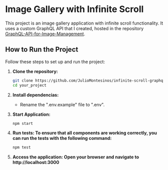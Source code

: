 # Image Gallery with Infinite Scroll

This project is an image gallery application with infinite scroll functionality. It uses a custom GraphQL API that I created, hosted in the repository [GraphQL-API-for-Image-Management](https://github.com/your_username/GraphQL-API-for-Image-Management).

## How to Run the Project

Follow these steps to set up and run the project:

1. **Clone the repository:**
   ```bash
   git clone https://github.com/JulioMontesinos/infinite-scroll-graphql.git
   cd your_project

2. **Install dependencias:**

    - Rename the ".env.example" file to ".env".
    
3. **Start Application:**

    ```bash
    npm start

4. **Run tests: To ensure that all components are working correctly, you can run the tests with the following command:**

    ```bash
    npm test

4. **Access the application: Open your browser and navigate to http://localhost:3000**